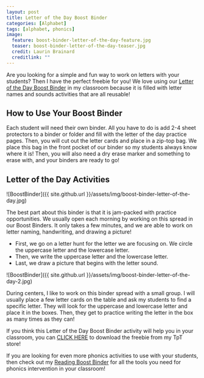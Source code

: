 ```yaml
---
layout: post
title: Letter of the Day Boost Binder
categories: [Alphabet]
tags: [alphabet, phonics]
image:
  feature: boost-binder-letter-of-the-day-feature.jpg
  teaser: boost-binder-letter-of-the-day-teaser.jpg
  credit: Laurin Brainard
  creditlink: ""
---
```

Are you looking for a simple and fun way to work on letters with your students? Then I have the perfect freebie for you! We love using our [Letter of the Day Boost Binder](https://www.teacherspayteachers.com/Product/Letter-of-the-Day-Activity-Reading-Boost-Binder-FREEBIE-7067735?st=dc311d8442f7acf6e8428562b3bbc884) in my classroom because it is filled with letter names and sounds activities that are all reusable! 

## How to Use Your Boost Binder

Each student will need their own binder. All you have to do is add 2-4 sheet protectors to a binder or folder and fill with the letter of the day practice pages. Then, you will cut out the letter cards and place in a zip-top bag. We place this bag in the front pocket of our binder so my students always know where it is! Then, you will also need a dry erase marker and something to erase with, and your binders are ready to go!

<script type="text/javascript">
amzn_assoc_placement = "adunit0";
amzn_assoc_tracking_id = "theprimarybra-20";
amzn_assoc_ad_mode = "manual";
amzn_assoc_ad_type = "smart";
amzn_assoc_marketplace = "amazon";
amzn_assoc_region = "US";
amzn_assoc_linkid = "b26703d8e1680eeaad2cc4ee3ff8b99f";
amzn_assoc_asins = "B000066OP7,B07R8D1RHS,B00I8OBAOU,B08BQMD5RC";
amzn_assoc_title = "Boost Binder Materials";
amzn_assoc_search_bar = "true";
</script>
<script src="//z-na.amazon-adsystem.com/widgets/onejs?MarketPlace=US"></script>

## Letter of the Day Activities

![BoostBinder]({{ site.github.url }}/assets/img/boost-binder-letter-of-the-day.jpg)

The best part about this binder is that it is jam-packed with practice opportunities. We usually open each morning by working on this spread in our Boost Binders. It only takes a few minutes, and we are able to work on letter naming, handwriting, and drawing a picture!
- First, we go on a letter hunt for the letter we are focusing on. We circle the uppercase letter and the lowercase letter.
- Then, we write the uppercase letter and the lowercase letter.
- Last, we draw a picture that begins with the letter sound.

![BoostBinder]({{ site.github.url }}/assets/img/boost-binder-letter-of-the-day-2.jpg)

During centers, I like to work on this binder spread with a small group. I will usually place a few letter cards on the table and ask my students to find a specific letter. They will look for the uppercase and lowercase letter and place it in the boxes. Then, they get to practice writing the letter in the box as many times as they can!

If you think this Letter of the Day Boost Binder activity will help you in your classroom, you can [CLICK HERE](https://www.teacherspayteachers.com/Product/Letter-of-the-Day-Activity-Reading-Boost-Binder-FREEBIE-7067735?st=dc311d8442f7acf6e8428562b3bbc884) to download the freebie from my TpT store! 

If you are looking for even more phonics activities to use with your students, then check out my [Reading Boost Binder](https://www.teacherspayteachers.com/Product/Reading-Intervention-Binder-Small-Group-Phonics-Activities-7067708) for all the tools you need for phonics intervention in your classroom!